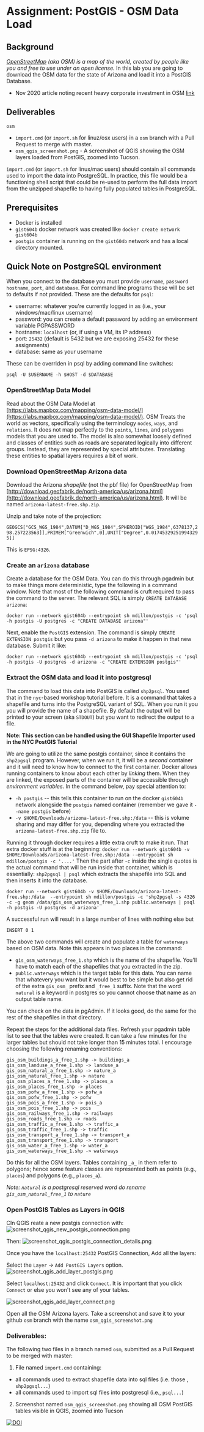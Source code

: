 # Assignment: PostGIS - OSM Data Load

## Background
_[OpenStreetMap](https://www.openstreetmap.org) (aka OSM) is a map of the world, created by people like you and free to use under an open license._ In this lab you are going to download the OSM data for the state of Arizona and load it into a
PostGIS Database. 
- Nov 2020 article noting recent heavy corporate investment in OSM [link](https://joemorrison.medium.com/openstreetmap-is-having-a-moment-dcc7eef1bb01)

## Deliverables
`osm`
- `import.cmd` (or `import.sh` for linuz/osx users) in a `osm` branch with a Pull Request to merge with master.
- `osm_qgis_screenshot.png` - A screenshot of QGIS showing the OSM layers loaded from PostGIS, zoomed into Tucson.

`import.cmd` (or `import.sh` for linux/mac users) should contain all commands used to import the data into PostgreSQL. In practice, this file would be a functioning shell script that could be re-used to perform the full data import from the  unzipped shapefile to having fully populated tables in PostgreSQL.

## Prerequisites
- Docker is installed
- `gist604b` docker network was created like `docker create network gist604b`
- `postgis` container is running on the `gist604b` network and has a local directory mounted.

## Quick Note on PostgreSQL environment
When you connect to the database you must provide `username`, `password` `hostname`, `port`, and `database`. For 
command line programs these will be set to defaults if not provided. These are the defaults for `psql`:
- username: whatever you're currently logged in as (i.e., your windows/mac/linux username)
- password: you can create a default password by adding an environment variable PGPASSWORD
- hostname: `localhost` (or, if using a VM, its IP address)
- port: `25432` (default is 5432 but we are exposing 25432 for these assignments)
- database: same as your username

These can be overriden in psql by adding command line switches:

`psql -U $USERNAME -h $HOST -d $DATABASE`

### OpenStreetMap Data Model
Read about the OSM Data Model at [https://labs.mapbox.com/mapping/osm-data-model/](https://labs.mapbox.com/mapping/osm-data-model/). OSM Treats the world as vectors, specifically using the terminology `nodes`, `ways`, and `relations`. It does not 
map perfectly to the `points`, `lines`, and `polygons` models that you are used to. The model is also somewhat loosely defined and classes of entities such as roads are separated logically into different groups. Instead, they are represented by special attributes. Translating these entities to spatial layers requires a bit of work.

### Download OpenStreetMap Arizona data

Download the Arizona _shapefile_ (not the pbf file) for OpenStreetMap from [http://download.geofabrik.de/north-america/us/arizona.html](http://download.geofabrik.de/north-america/us/arizona.html). It will be named `arizona-latest-free.shp.zip`.

Unzip and take note of the projection:

```GEOGCS["GCS_WGS_1984",DATUM["D_WGS_1984",SPHEROID["WGS_1984",6378137,298.257223563]],PRIMEM["Greenwich",0],UNIT["Degree",0.017453292519943295]]```

This is `EPSG:4326`.

### Create an `arizona` database
Create a database for the OSM Data. You can do this through pgadmin but to make things more deterministic, type the following in a command window. Note that most of the following command is cruft required to pass the command to the server. The relevant SQL is simply `CREATE DATABASE arizona`:

```
docker run --network gist604b --entrypoint sh mdillon/postgis -c 'psql -h postgis -U postgres -c "CREATE DATABASE arizona"'
```

Next, enable the `PostGIS` extension. The command is simply `CREATE EXTENSION postgis` but you pass `-d arizona` to make it happen in that new database. Submit it like:

```
docker run --network gist604b --entrypoint sh mdillon/postgis -c 'psql -h postgis -U postgres -d arizona -c "CREATE EXTENSION postgis"'
```


### Extract the OSM data and load it into postgresql

The command to load this data into PostGIS is called `shp2psql`. You used that in the `nyc`-based workshop tutorial before. It is a command that takes a shapefile and turns into the PostgreSQL variant of SQL. When you run it you
you will provide the name of a shapefile. By default the output will be printed to your screen (aka `STDOUT`) but you want to redirect the output to a file. 

**Note: This section can be handled using the GUI Shapefile Importer used in the NYC PostGIS Tutorial**

We are going to utilize the same postgis container, since it contains the `shp2pgsql` program. However, when we run it, it will be a _second_ container and it will need to know how to connect to the first container. Docker allows running containers to know about each other by _linking_ them. When they are linked, the exposed parts of the container will be accessible through _environment variables_. In the command below, pay special attention to:
- `-h postgis` -- this tells this container to run on the docker `gist604b` network alongside the `postgis` named container (remember we gave it `--name postgis` before)
- `-v $HOME/Downloads/arizona-latest-free.shp:/data` -- this is volume sharing and may differ for you, depending where you extracted the `arizona-latest-free.shp.zip` file to.

Running it through docker requires a little extra cruft to make it run. That extra docker stuff is at the beginning:
```docker run --network gist604b -v $HOME/Downloads/arizona-latest-free.shp:/data --entrypoint sh  mdillon/postgis -c '....'``` 
Then the part after -`c` inside the single quotes is the actual command that will be run inside that container, which is essentially: `shp2pgsql | psql` which extracts the shapefile into SQL and then inserts it into the database.
```
docker run --network gist604b -v $HOME/Downloads/arizona-latest-free.shp:/data  --entrypoint sh mdillon/postgis -c 'shp2pgsql -s 4326 -c -g geom /data/gis_osm_waterways_free_1.shp public.waterways | psql -h postgis -U postgres -d arizona'
```
A successful run will result in a large number of lines with nothing else but 
```
INSERT 0 1
```

The above two commands will create and populate a table for `waterways` based on OSM data. Note this appears in two places in the command: 
- `gis_osm_waterways_free_1.shp` which is the name of the shapefile. You'll have to match each of the shapefiles that you extracted in the zip. 
- `public.waterways` which is the target table for this data. You can name that whatevery you want but it would best to be simple but also get rid of the extra `gis_osm_` prefix and `_free_1` suffix. Note that the word `natural` is a keyword in postgres so you cannot choose that name as an output table name.

You can check on the data in pgAdmin. If it looks good, do the same for the rest of the shapefiles in that directory.

Repeat the steps for the additional data files. Refresh your pgadmin table list to see that the tables were created. It can take a few minutes for the larger tables but should not take longer than 15 minutes total. I encourage choosing the following renaming conventions:
```
gis_osm_buildings_a_free_1.shp -> buildings_a
gis_osm_landuse_a_free_1.shp -> landuse_a
gis_osm_natural_a_free_1.shp -> nature_a
gis_osm_natural_free_1.shp -> nature
gis_osm_places_a_free_1.shp -> places_a
gis_osm_places_free_1.shp -> places
gis_osm_pofw_a_free_1.shp -> pofw_a
gis_osm_pofw_free_1.shp -> pofw
gis_osm_pois_a_free_1.shp -> pois_a
gis_osm_pois_free_1.shp -> pois
gis_osm_railways_free_1.shp -> railways
gis_osm_roads_free_1.shp -> roads
gis_osm_traffic_a_free_1.shp -> traffic_a
gis_osm_traffic_free_1.shp -> traffic
gis_osm_transport_a_free_1.shp -> transport_a
gis_osm_transport_free_1.shp -> transport
gis_osm_water_a_free_1.shp -> water_a
gis_osm_waterways_free_1.shp -> waterways
```

Do this for all the OSM layers. Tables containing `_a_` in them refer to polygons; hence some feature classes are 
represented both as points (e.g., `places`) and polygons (e.g., `places_a`). 

*Note: `natural` is a postgresql reserved word do rename `gis_osm_natural_free_1` to `nature`*

### Open PostGIS Tables as Layers in QGIS
CIn QGIS reate a new postgis connection with:
![screenshot_qgis_new_postgis_connection.png](screenshot_qgis_new_postgis_connection.png)

Then:
![screenshot_qgis_postgis_connection_details.png](screenshot_qgis_postgis_connection_details.png)

Once you have the `localhost:25432` PostGIS Connection, Add all the layers:

Select the `Layer` -> `Add PostGIS Layers` option. 
![screenshot_qgis_add_layer_postgis.png](screenshot_qgis_add_layer_postgis.png)

Select `localhost:25432` and click `Connect`. It is important that you click `Connect` or else you won't see any of your tables.

![screenshot_qgis_add_layer_connect.png](screenshot_qgis_add_layer_connect.png)

Open all the OSM Arizona layers. Take a screenshot and save it to your github `osm` branch with the name `osm_qgis_screenshot.png`

### Deliverables:
The following two files in a branch named `osm`, submitted as a Pull Request to be merged with master:
1) File named `import.cmd` containing:
- all commands used to extract shapefile data into sql files (i.e. those , `shp2pgsql...`)
- all commands used to import sql files into postgresql (i.e., `psql...`)
2) Screenshot named `osm_qgis_screenshot.png` showing all OSM PostGIS tables visible in QGIS, zoomed into Tucson

[![DOI](https://zenodo.org/badge/181833899.svg)](https://zenodo.org/badge/latestdoi/181833899)
